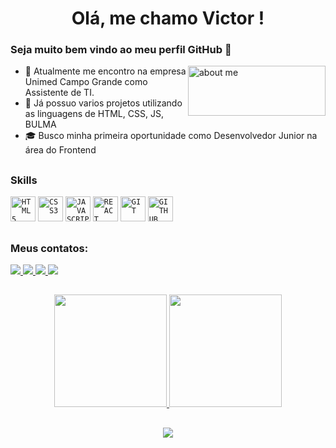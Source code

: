 
<h1 align="center"> Olá, me chamo Victor ! </h1> 

### Seja muito bem vindo ao meu perfil GitHub 👋
<img align="right" src="https://user-images.githubusercontent.com/72527282/206489611-980cddf9-5f98-4d69-9900-ba4b486e88e5.gif" width="220px" height="80px" alt="about me" />
<ul align="left">
    <li>🔭 Atualmente me encontro na empresa Unimed Campo Grande como Assistente de TI.</li>
    <li>🚀 Já possuo varios projetos utilizando as linguagens de HTML, CSS, JS, BULMA</li>
    <li>🎓 Busco minha primeira oportunidade como Desenvolvedor Junior na área do Frontend </li>
</ul>

 ##
 
### Skills
<div>
<code><img width="40px" src="https://cdn.jsdelivr.net/gh/devicons/devicon/icons/html5/html5-original-wordmark.svg" title = "HTML5"/></code>
<code><img width="40px" src="https://cdn.jsdelivr.net/gh/devicons/devicon/icons/css3/css3-original-wordmark.svg" title = "CSS3"/></code>
<code><img width="40px" src="https://cdn.jsdelivr.net/gh/devicons/devicon/icons/javascript/javascript-original.svg" title = "JAVASCRIPT"/></code>
<code><img width="40px" src="https://cdn.jsdelivr.net/gh/devicons/devicon/icons/react/react-original.svg" title = "REACT"/></code>
<code><img width="40px" src="https://cdn.jsdelivr.net/gh/devicons/devicon/icons/git/git-original.svg" title = "GIT"/></code>
<code><img width="40px" src="https://cdn.jsdelivr.net/gh/devicons/devicon/icons/github/github-original.svg" title = "GITHUB"/></code>
</div>

 ##
 
 ### Meus contatos:
 
<div> 
  <a href="https://www.instagram.com/victorp_oliveira/ target="_blank">
      <img src="https://img.shields.io/badge/-Instagram-%23E4405F?style=for-the-badge&logo=instagram&logoColor=white" target="_blank">
  </a>
  
  <a href = "mailto:victor_poliveira@hotmail.com"  target="_blank">
      <img src="https://img.shields.io/badge/-Gmail-%23333?style=for-the-badge&logo=gmail&logoColor=white" target="_blank">
  </a>
  
  <a href="https://www.linkedin.com/in/victor-pereira-de-oliveira-7b83181b6" target="_blank">
      <img src="https://img.shields.io/badge/-LinkedIn-%230077B5?style=for-the-badge&logo=linkedin&logoColor=white" target="_blank">
  </a> 
  
  <a href="https://api.whatsapp.com/send/?phone=5567991708058&text&type=phone_number&app_absent=0" target="_blank">
      <img src="https://img.shields.io/badge/WhatsApp-25D366?style=for-the-badge&logo=whatsapp&logoColor=white">                                                      
  </a>
                                                                                                                                     
 </div>
 
 ##
                                                                                                              
<div align="center">
   <a href="https://github.com/victorPoliveira2002/">
   <img height="180em" src="https://github-readme-stats.vercel.app/api?username=victorPoliveira2002&show_icons=true&theme=tokyonight&include_all_commits=true&count_private=true"/>
   <img height="180em" src="https://github-readme-stats.vercel.app/api/top-langs/?username=victorPoliveira2002&layout=compact&langs_count=6&theme=tokyonight"/>
</div>

##

<div align="center">
   <img src="https://github.com/devemdobro/devemdobro/blob/output/github-contribution-grid-snake.svg" />
</div>
